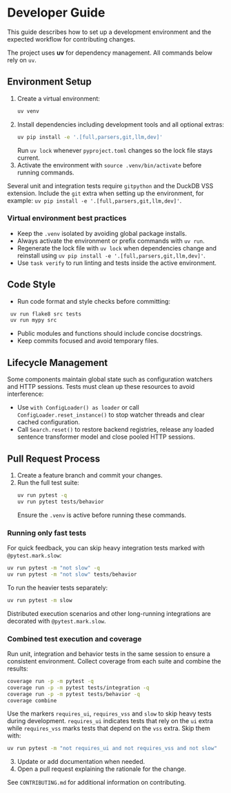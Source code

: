 # Developer Guide

This guide describes how to set up a development environment and the expected workflow for contributing changes.

The project uses **uv** for dependency management. All commands below rely on
`uv`.

## Environment Setup

1. Create a virtual environment:
   ```bash
   uv venv
   ```
2. Install dependencies including development tools and all optional extras:
   ```bash
   uv pip install -e '.[full,parsers,git,llm,dev]'
   ```
   Run `uv lock` whenever `pyproject.toml` changes so the lock file stays current.
3. Activate the environment with `source .venv/bin/activate` before running commands.

Several unit and integration tests require `gitpython` and the DuckDB VSS
extension. Include the `git` extra when setting up the environment, for example:
 `uv pip install -e '.[full,parsers,git,llm,dev]'`.

### Virtual environment best practices

- Keep the `.venv` isolated by avoiding global package installs.
- Always activate the environment or prefix commands with `uv run`.
- Regenerate the lock file with `uv lock` when dependencies change and
  reinstall using `uv pip install -e '.[full,parsers,git,llm,dev]'`.
- Use `task verify` to run linting and tests inside the active environment.

## Code Style

- Run code format and style checks before committing:
 ```bash
  uv run flake8 src tests
  uv run mypy src
  ```
- Public modules and functions should include concise docstrings.
- Keep commits focused and avoid temporary files.

## Lifecycle Management

Some components maintain global state such as configuration watchers and HTTP
sessions. Tests must clean up these resources to avoid interference:

- Use ``with ConfigLoader() as loader`` or call ``ConfigLoader.reset_instance()``
  to stop watcher threads and clear cached configuration.
- Call ``Search.reset()`` to restore backend registries, release any loaded
  sentence transformer model and close pooled HTTP sessions.

## Pull Request Process

1. Create a feature branch and commit your changes.
2. Run the full test suite:
   ```bash
   uv run pytest -q
   uv run pytest tests/behavior
   ```
   Ensure the `.venv` is active before running these commands.

### Running only fast tests

For quick feedback, you can skip heavy integration tests marked with
`@pytest.mark.slow`:

```bash
uv run pytest -m "not slow" -q
uv run pytest -m "not slow" tests/behavior
```
To run the heavier tests separately:

```bash
uv run pytest -m slow
```
Distributed execution scenarios and other long-running integrations are
decorated with `@pytest.mark.slow`.

### Combined test execution and coverage

Run unit, integration and behavior tests in the same session to ensure a consistent environment. Collect coverage from each suite and combine the results:

```bash
coverage run -p -m pytest -q
coverage run -p -m pytest tests/integration -q
coverage run -p -m pytest tests/behavior -q
coverage combine
```

Use the markers `requires_ui`, `requires_vss` and `slow` to skip heavy tests during development.
`requires_ui` indicates tests that rely on the `ui` extra while `requires_vss`
marks tests that depend on the `vss` extra. Skip them with:

```bash
uv run pytest -m "not requires_ui and not requires_vss and not slow"
```
3. Update or add documentation when needed.
4. Open a pull request explaining the rationale for the change.

See `CONTRIBUTING.md` for additional information on contributing.
